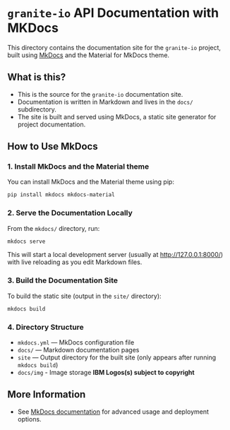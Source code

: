 # `granite-io` API Documentation with MKDocs

This directory contains the documentation site for the `granite-io` project, built using [MkDocs](https://www.mkdocs.org/) and the Material for MkDocs theme.

## What is this?

- This is the source for the `granite-io` documentation site.
- Documentation is written in Markdown and lives in the `docs/` subdirectory.
- The site is built and served using MkDocs, a static site generator for project documentation.

## How to Use MkDocs

### 1. Install MkDocs and the Material theme

You can install MkDocs and the Material theme using pip:

```sh
pip install mkdocs mkdocs-material
```

### 2. Serve the Documentation Locally

From the `mkdocs/` directory, run:

```sh
mkdocs serve
```

This will start a local development server (usually at http://127.0.0.1:8000/) with live reloading as you edit Markdown files.

### 3. Build the Documentation Site

To build the static site (output in the `site/` directory):

```sh
mkdocs build
```

### 4. Directory Structure

- `mkdocs.yml` — MkDocs configuration file
- `docs/` — Markdown documentation pages
- `site` — Output directory for the built site (only appears after running `mkdocs build`)
- `docs/img` - Image storage **IBM Logos(s) subject to copyright**

## More Information

- See [MkDocs documentation](https://www.mkdocs.org/) for advanced usage and deployment options.